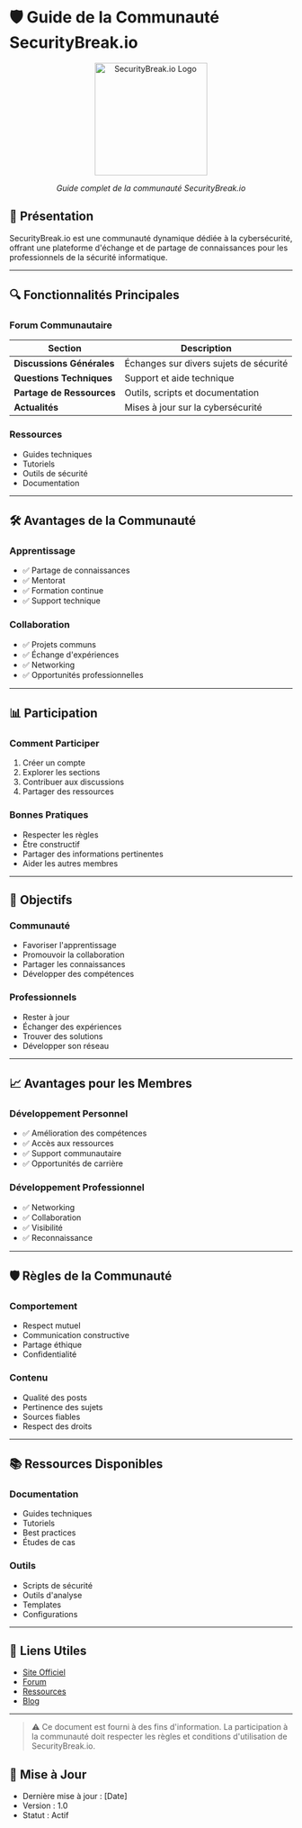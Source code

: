 # 🛡️ Guide de la Communauté SecurityBreak.io

<div align="center">
  <img src="../../assets/logos/securitybreak-logo.png" alt="SecurityBreak.io Logo" width="200"/>
  <br>
  <p><em>Guide complet de la communauté SecurityBreak.io</em></p>
</div>

## 🧠 Présentation

SecurityBreak.io est une communauté dynamique dédiée à la cybersécurité, offrant une plateforme d'échange et de partage de connaissances pour les professionnels de la sécurité informatique.

---

## 🔍 Fonctionnalités Principales

### Forum Communautaire
| Section | Description |
|---------|-------------|
| **Discussions Générales** | Échanges sur divers sujets de sécurité |
| **Questions Techniques** | Support et aide technique |
| **Partage de Ressources** | Outils, scripts et documentation |
| **Actualités** | Mises à jour sur la cybersécurité |

### Ressources
- Guides techniques
- Tutoriels
- Outils de sécurité
- Documentation

---

## 🛠️ Avantages de la Communauté

### Apprentissage
- ✅ Partage de connaissances
- ✅ Mentorat
- ✅ Formation continue
- ✅ Support technique

### Collaboration
- ✅ Projets communs
- ✅ Échange d'expériences
- ✅ Networking
- ✅ Opportunités professionnelles

---

## 📊 Participation

### Comment Participer
1. Créer un compte
2. Explorer les sections
3. Contribuer aux discussions
4. Partager des ressources

### Bonnes Pratiques
- Respecter les règles
- Être constructif
- Partager des informations pertinentes
- Aider les autres membres

---

## 🎯 Objectifs

### Communauté
- Favoriser l'apprentissage
- Promouvoir la collaboration
- Partager les connaissances
- Développer des compétences

### Professionnels
- Rester à jour
- Échanger des expériences
- Trouver des solutions
- Développer son réseau

---

## 📈 Avantages pour les Membres

### Développement Personnel
- ✅ Amélioration des compétences
- ✅ Accès aux ressources
- ✅ Support communautaire
- ✅ Opportunités de carrière

### Développement Professionnel
- ✅ Networking
- ✅ Collaboration
- ✅ Visibilité
- ✅ Reconnaissance

---

## 🛡️ Règles de la Communauté

### Comportement
- Respect mutuel
- Communication constructive
- Partage éthique
- Confidentialité

### Contenu
- Qualité des posts
- Pertinence des sujets
- Sources fiables
- Respect des droits

---

## 📚 Ressources Disponibles

### Documentation
- Guides techniques
- Tutoriels
- Best practices
- Études de cas

### Outils
- Scripts de sécurité
- Outils d'analyse
- Templates
- Configurations

---

## 🔗 Liens Utiles

- [Site Officiel](https://community.securitybreak.io/)
- [Forum](https://community.securitybreak.io/forum)
- [Ressources](https://community.securitybreak.io/resources)
- [Blog](https://community.securitybreak.io/blog)

---

> ⚠️ Ce document est fourni à des fins d'information. La participation à la communauté doit respecter les règles et conditions d'utilisation de SecurityBreak.io.

## 📅 Mise à Jour
- Dernière mise à jour : [Date]
- Version : 1.0
- Statut : Actif 